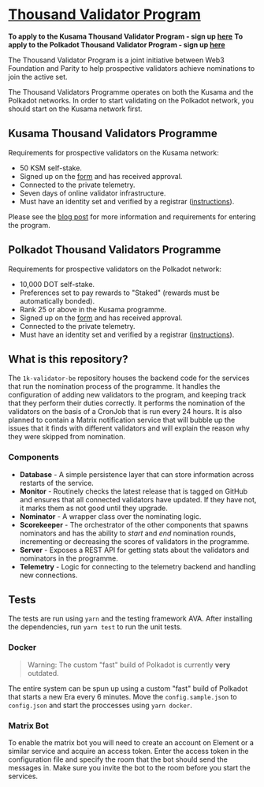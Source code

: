 # [Thousand Validator Program][thousand]

**To apply to the Kusama Thousand Validator Program - sign up [here][form]**
**To apply to the Polkadot Thousand Validator Program - sign up [here][polkadot form]**

The Thousand Validator Program is a joint initiative between Web3 Foundation
and Parity to help prospective validators achieve nominations to join the 
active set. 

The Thousand Validators Programme operates on both the Kusama and the Polkadot
networks. In order to start validating on the Polkadot network, you should start
on the Kusama network first.

## Kusama Thousand Validators Programme

Requirements for prospective validators on the Kusama network:

 - 50 KSM self-stake.
 - Signed up on the [form][form] and has received approval.
 - Connected to the private telemetry.
 - Seven days of online validator infrastructure.
 - Must have an identity set and verified by a registrar ([instructions](https://wiki.polkadot.network/docs/en/learn-registrar)).

Please see the [blog post][thousand] for more information and requirements for
entering the program.

## Polkadot Thousand Validators Programme

Requirements for prospective validators on the Polkadot network:

- 10,000 DOT self-stake.
- Preferences set to pay rewards to "Staked" (rewards must be automatically bonded).
- Rank 25 or above in the Kusama programme.
- Signed up on the [form][polkadot form] and has received approval.
- Connected to the private telemetry.
- Must have an identity set and verified by a registrar ([instructions](https://wiki.polkadot.network/docs/en/learn-registrar)).

## What is this repository?

The `1k-validator-be` repository houses the backend code for the services that
run the nomination process of the programme. It handles the configuration of
adding new validators to the program, and keeping track that they perform their
duties correctly. It performs the nomination of the validators on the basis of
a CronJob that is run every 24 hours. It is also planned to contain a Matrix
notification service that will bubble up the issues that it finds with different
validators and will explain the reason why they were skipped from nomination.

### Components

- **Database** - A simple persistence layer that can store information across restarts
  of the service.
- **Monitor** - Routinely checks the latest release that is tagged on GitHub and 
  ensures that all connected validators have updated. If they have not, it marks
  them as not good until they upgrade.
- **Nominator** - A wrapper class over the nominating logic.
- **Scorekeeper** - The orchestrator of the other components that spawns nominators
  and has the ability to _start_ and _end_ nomination rounds, incrementing or
  decreasing the scores of validators in the programme.
- **Server** - Exposes a REST API for getting stats about the validators and
  nominators in the programme.
- **Telemetry** - Logic for connecting to the telemetry backend and handling
  new connections.

## Tests

The tests are run using `yarn` and the testing framework AVA. After installing
the dependencies, run `yarn test` to run the unit tests.

### Docker

> Warning: The custom "fast" build of Polkadot is currently __very__ outdated.

The entire system can be spun up using a custom "fast" build of Polkadot
that starts a new Era every 6 minutes. Move the `config.sample.json` to `config.json`
and start the proccesses using `yarn docker`.

### Matrix Bot

To enable the matrix bot you will need to create an account on Element or a similar
service and acquire an access token. Enter the access token in the configuration
file and specify the room that the bot should send the messages in. Make sure you
invite the bot to the room before you start the services.

[thousand]: https://polkadot.network/join-kusamas-thousand-validators-programme/
[form]: https://docs.google.com/forms/d/e/1FAIpQLSewhltQOcmkIlE7Wftn0NTVuyEs6Wk8Qpx6ssCAo2BO4oQH0w/viewform
[polkadot form]: https://docs.google.com/forms/d/e/1FAIpQLSdS-alI-J2wgIRCQVjQC7ZbFiTnf36hYBdmO-1ARMjKbC7H9w/viewform

